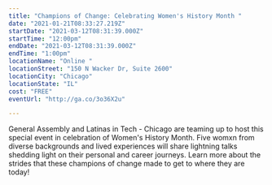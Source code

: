 ```yaml
---
title: "Champions of Change: Celebrating Women's History Month "
date: "2021-01-21T08:33:27.219Z"
startDate: "2021-03-12T08:31:39.000Z"
startTime: "12:00pm"
endDate: "2021-03-12T08:31:39.000Z"
endTime: "1:00pm"
locationName: "Online "
locationStreet: "150 N Wacker Dr, Suite 2600"
locationCity: "Chicago"
locationState: "IL"
cost: "FREE"
eventUrl: "http://ga.co/3o36X2u"

---
```


General Assembly and Latinas in Tech - Chicago are teaming up to host this special event in celebration of Women's History Month. Five womxn from diverse backgrounds and lived experiences will share lightning talks shedding light on their personal and career journeys. Learn more about the strides that these champions of change made to get to where they are today!

